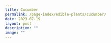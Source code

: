 ```yaml
---
title: Cucumber
permalink: /page-index/edible-plants/cucumber/
date: 2023-07-19
layout: post
description: ""
image: ""
---
```

